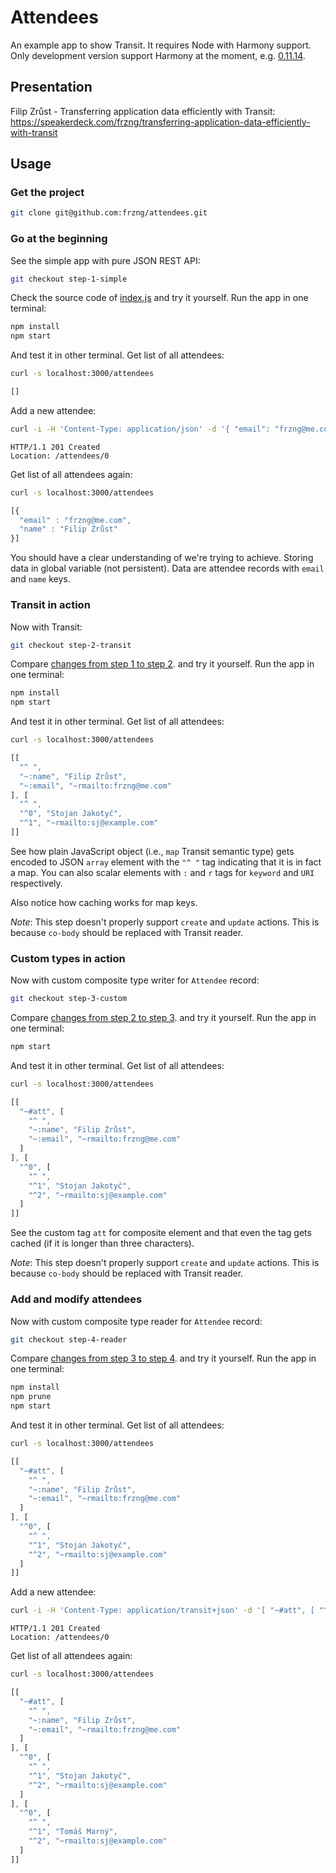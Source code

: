 # Attendees

An example app to show Transit. It requires Node with Harmony support.
Only development version support Harmony at the moment, e.g.
[0.11.14](http://blog.nodejs.org/2014/09/24/node-v0-11-14-unstable/).


## Presentation

Filip Zrůst - Transferring application data efficiently with Transit: https://speakerdeck.com/frzng/transferring-application-data-efficiently-with-transit


## Usage


### Get the project

```bash
git clone git@github.com:frzng/attendees.git
```


### Go at the beginning

See the simple app with pure JSON REST API:

```bash
git checkout step-1-simple
```

Check the source code of
[index.js](https://github.com/frzng/attendees/blob/step-1-simple/index.js)
and try it yourself. Run the app in one terminal:

```bash
npm install
npm start
```

And test it in other terminal. Get list of all attendees:

```bash
curl -s localhost:3000/attendees
```
```javascript
[]
```

Add a new attendee:

```bash
curl -i -H 'Content-Type: application/json' -d '{ "email": "frzng@me.com", "name": "Filip Zrůst" }' localhost:3000/attendees
```
```http
HTTP/1.1 201 Created
Location: /attendees/0

```

Get list of all attendees again:

```bash
curl -s localhost:3000/attendees
```
```javascript
[{
  "email" : "frzng@me.com",
  "name" : "Filip Zrůst"
}]
```

You should have a clear understanding of we're trying to achieve.
Storing data in global variable (not persistent). Data are attendee
records with `email` and `name` keys.


### Transit in action

Now with Transit:

```bash
git checkout step-2-transit
```

Compare
[changes from step 1 to step 2](https://github.com/frzng/attendees/compare/step-1-simple...step-2-transit?diff=split).
and try it yourself. Run the app in one terminal:

```bash
npm install
npm start
```

And test it in other terminal. Get list of all attendees:

```bash
curl -s localhost:3000/attendees
```
```javascript
[[
  "^ ",
  "~:name", "Filip Zrůst",
  "~:email", "~rmailto:frzng@me.com"
], [
  "^ ",
  "^0", "Stojan Jakotyč",
  "^1", "~rmailto:sj@example.com"
]]
```

See how plain JavaScript object (i.e., `map` Transit semantic type)
gets encoded to JSON `array` element with the `"^ "` tag indicating
that it is in fact a map. You can also scalar elements with `:` and
`r` tags for `keyword` and `URI` respectively.

Also notice how caching works for map keys.

*Note*: This step doesn't properly support `create` and `update`
 actions. This is because `co-body` should be replaced with Transit
 reader.


### Custom types in action

Now with custom composite type writer for `Attendee` record:

```bash
git checkout step-3-custom
```

Compare
[changes from step 2 to step 3](https://github.com/frzng/attendees/compare/step-2-transit...step-3-custom?diff=split).
and try it yourself. Run the app in one terminal:

```bash
npm start
```

And test it in other terminal. Get list of all attendees:

```bash
curl -s localhost:3000/attendees
```
```javascript
[[
  "~#att", [
    "^ ",
    "~:name", "Filip Zrůst",
    "~:email", "~rmailto:frzng@me.com"
  ]
], [
  "^0", [
    "^ ",
    "^1", "Stojan Jakotyč",
    "^2", "~rmailto:sj@example.com"
  ]
]]
```

See the custom tag `att` for composite element and that even the tag
gets cached (if it is longer than three characters).

*Note*: This step doesn't properly support `create` and `update`
 actions. This is because `co-body` should be replaced with Transit
 reader.


### Add and modify attendees

Now with custom composite type reader for `Attendee` record:

```bash
git checkout step-4-reader
```

Compare
[changes from step 3 to step 4](https://github.com/frzng/attendees/compare/step-3-custom...step-4-reader?diff=split).
and try it yourself. Run the app in one terminal:

```bash
npm install
npm prune
npm start
```

And test it in other terminal. Get list of all attendees:

```bash
curl -s localhost:3000/attendees
```
```javascript
[[
  "~#att", [
    "^ ",
    "~:name", "Filip Zrůst",
    "~:email", "~rmailto:frzng@me.com"
  ]
], [
  "^0", [
    "^ ",
    "^1", "Stojan Jakotyč",
    "^2", "~rmailto:sj@example.com"
  ]
]]
```

Add a new attendee:

```bash
curl -i -H 'Content-Type: application/transit+json' -d '[ "~#att", [ "^ ", "~:name", "Tomáš Marný", "~:email", "~rmailto:sj@example.com" ] ]' localhost:3000/attendees
```
```http
HTTP/1.1 201 Created
Location: /attendees/0

```

Get list of all attendees again:

```bash
curl -s localhost:3000/attendees
```
```javascript
[[
  "~#att", [
    "^ ",
    "~:name", "Filip Zrůst",
    "~:email", "~rmailto:frzng@me.com"
  ]
], [
  "^0", [
    "^ ",
    "^1", "Stojan Jakotyč",
    "^2", "~rmailto:sj@example.com"
  ]
], [
  "^0", [
    "^ ",
    "^1", "Tomáš Marný",
    "^2", "~rmailto:sj@example.com"
  ]
]]
```
